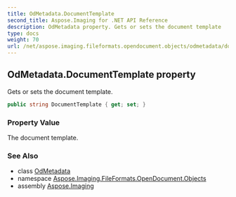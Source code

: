 ```yaml
---
title: OdMetadata.DocumentTemplate
second_title: Aspose.Imaging for .NET API Reference
description: OdMetadata property. Gets or sets the document template
type: docs
weight: 70
url: /net/aspose.imaging.fileformats.opendocument.objects/odmetadata/documenttemplate/
---
```

## OdMetadata.DocumentTemplate property

Gets or sets the document template.

```csharp
public string DocumentTemplate { get; set; }
```

### Property Value

The document template.

### See Also

* class [OdMetadata](../)
* namespace [Aspose.Imaging.FileFormats.OpenDocument.Objects](../../odmetadata/)
* assembly [Aspose.Imaging](../../../)


